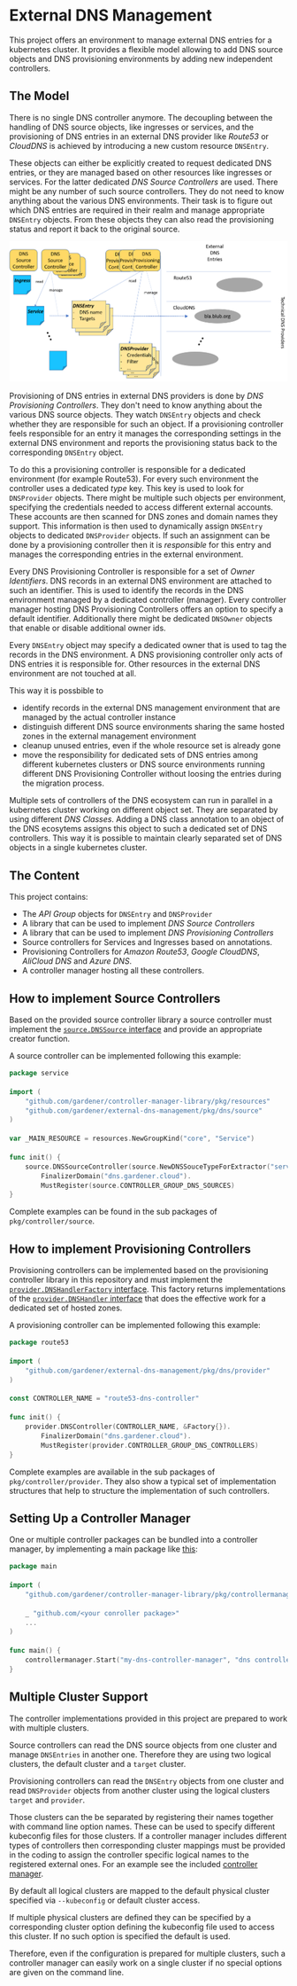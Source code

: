 # External DNS Management

This project offers an environment to manage external DNS entries for
a kubernetes cluster. It provides a flexible model allowing to
add DNS source objects and DNS provisioning environments by adding
new independent controllers.

## The Model

There is no single DNS controller anymore. The decoupling between the
handling of DNS source objects, like ingresses or services, and the
provisioning of DNS entries in an external DNS provider like
_Route53_ or _CloudDNS_ is achieved by introducing a new custom resource
`DNSEntry`.

These objects can either be explicitly created to request dedicated DNS
entries, or they are managed based on other resources like ingresses or
services. For the latter dedicated _DNS Source Controllers_ are used.
There might be any number of such source controllers. They do not need to know
anything about the various DNS environments. Their task is to figure out which
DNS entries are required in their realm and manage appropriate `DNSEntry`
objects. From these objects they can also read the provisioning status and
report it back to the original source.

![Model Overview](doc/model.png)

Provisioning of DNS entries in external DNS providers is done by
_DNS Provisioning Controllers_. They don't need to know anything about the
various DNS source objects. They watch `DNSEntry` objects and check whether
they are responsible for such an object. If a provisioning controller feels
responsible for an entry it manages the corresponding settings in the
external DNS environment and reports the provisioning status back to the
corresponding `DNSEntry` object.

To do this a provisioning controller is responsible for a dedicated
environment (for example Route53). For every such environment the controller
uses a dedicated _type_ key. This key is used to look for `DNSProvider` objects.
There might be multiple such objects per environment, specifying the
credentials needed to access different external accounts. These accounts are then
scanned for DNS zones and domain names they support.
This information is then used to dynamically assign `DNSEntry` objects to
dedicated `DNSProvider` objects. If such an assignment can be done by
a provisioning controller then it is _responsible_ for this entry and manages
the corresponding entries in the external environment.

Every DNS Provisioning Controller is responsible for a set of _Owner Identifiers_.
DNS records in an external DNS environment are attached to such an identifier.
This is used to identify the records in the DNS environment managed by a dedicated
controller (manager). Every controller manager hosting DNS Provisioning Controllers
offers an option to specify a default identifier. Additionally there might
be dedicated `DNSOwner` objects that enable or disable additional owner ids.

Every `DNSEntry` object may specify a dedicated owner that is used to tag
the records in the DNS environment. A DNS provisioning controller only acts
of DNS entries it is responsible for. Other resources in the external DNS
environment are not touched at all.

This way it is possbible to
- identify records in the external DNS management environment that are managed
  by the actual controller instance
- distinguish different DNS source environments sharing the same hosted zones
  in the external management environment 
- cleanup unused entries, even if the whole resource set is already
  gone
- move the responsibility for dedicated sets of DNS entries among different
  kubernetes clusters or DNS source environments running different
  DNS Provisioning Controller without loosing the entries during the
  migration process.
  
Multiple sets of controllers of the DNS ecosystem can run in parallel in
a kubernetes cluster working on different object set. They are separated by
using different _DNS Classes_. Adding a DNS class annotation to an object of the
DNS ecosytems assigns this object to such a dedicated set of DNS controllers.
This way it is possible to maintain clearly separated set of DNS objects in a
single kubernetes cluster.
 
## The Content

This project contains:

- The _API Group_ objects for `DNSEntry` and `DNSProvider`
- A library that can be used to implement _DNS Source Controllers_
- A library that can be used to implement _DNS Provisioning Controllers_
- Source controllers for Services and Ingresses based on annotations.
- Provisioning Controllers for _Amazon Route53_, _Google CloudDNS_, 
  _AliCloud DNS_ and _Azure DNS_.
- A controller manager hosting all these controllers.

## How to implement Source Controllers

Based on the provided source controller library a source controller must
implement the [`source.DNSSource` interface](pkg/dns/source/interface.go) and
provide an appropriate creator function.

A source controller can be implemented following this example:

```go
package service

import (
	"github.com/gardener/controller-manager-library/pkg/resources"
	"github.com/gardener/external-dns-management/pkg/dns/source"
)

var _MAIN_RESOURCE = resources.NewGroupKind("core", "Service")

func init() {
	source.DNSSourceController(source.NewDNSSouceTypeForExtractor("service-dns", _MAIN_RESOURCE, GetTargets),nil).
		FinalizerDomain("dns.gardener.cloud").
		MustRegister(source.CONTROLLER_GROUP_DNS_SOURCES)
}
```

Complete examples can be found in the sub packages of `pkg/controller/source`.

## How to implement Provisioning Controllers

Provisioning controllers can be implemented based on the provisioning controller library
in this repository and must implement the
[`provider.DNSHandlerFactory` interface](pkg/dns/provider/interface.go).
This factory returns implementations of the [`provider.DNSHandler` interface](pkg/dns/provider/interface.go)
that does the effective work for a dedicated set of hosted zones.

A provisioning controller can be implemented following this example:

```go
package route53

import (
	"github.com/gardener/external-dns-management/pkg/dns/provider"
)

const CONTROLLER_NAME = "route53-dns-controller"

func init() {
	provider.DNSController(CONTROLLER_NAME, &Factory{}).
		FinalizerDomain("dns.gardener.cloud").
		MustRegister(provider.CONTROLLER_GROUP_DNS_CONTROLLERS)
}
```

Complete examples are available in the sub packages of `pkg/controller/provider`.
They also show a typical set of implementation structures that help
to structure the implementation of such controllers.

## Setting Up a Controller Manager

One or multiple controller packages can be bundled into a controller manager,
by implementing a main package like [this](cmd/dns/main.go):

```go
package main

import (
	"github.com/gardener/controller-manager-library/pkg/controllermanager"

	_ "github.com/<your conroller package>"
	...
)

func main() {
	controllermanager.Start("my-dns-controller-manager", "dns controller manager", "some description")
}
```

## Multiple Cluster Support

The controller implementations provided in this project are prepared to work
with multiple clusters.

Source controllers can read the DNS source objects from one cluster and
manage `DNSEntries` in another one. Therefore they are using two logical
clusters, the default cluster and a `target` cluster.

Provisioning controllers can read the `DNSEntry` objects from one cluster
and read `DNSProvider` objects from another cluster using the logical clusters
`target` and `provider`.

Those clusters can the be separated by registering their names together with
command line option names. These can be used to specify different kubeconfig 
files for those clusters. If a controller manager includes different types
of controllers then corresponding cluster mappings must be provided in
the coding to assign the controller specific logical names to the
registered external ones. For an example see the included
[controller manager](cmd/dns/main.go).
  
By default all logical clusters are mapped to the default physical cluster
specified via `--kubeconfig` or default cluster access.

If multiple physical clusters are defined they can be specified by a
corresponding cluster option defining the kubeconfig file used to access
this cluster. If no such option is specified the default is used.

Therefore, even if the configuration is prepared for multiple clusters,
such a controller manager can easily work on a single cluster if no special
options are given on the command line.
